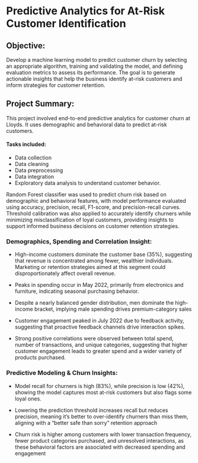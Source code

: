 # Predictive Analytics for At-Risk Customer Identification

## Objective:
Develop a machine learning model to predict customer churn by selecting an appropriate algorithm, training and validating the model, and defining evaluation metrics to assess its performance. The goal is to generate actionable insights that help the business identify at-risk customers and inform strategies for customer retention.

## Project Summary:
This project involved end-to-end predictive analytics for customer churn at Lloyds. It uses demographic and behavioral data to predict at-risk customers. 

#### Tasks included:
- Data collection
- Data cleaning
- Data preprocessing
- Data integration
- Exploratory data analysis to understand customer behavior.

Random Forest classifier was used to predict churn risk based on demographic and behavioral features, with model performance evaluated using accuracy, precision, recall, F1-score, and precision-recall curves. Threshold calibration was also applied to accurately identify churners while minimizing misclassification of loyal customers, providing insights to support informed business decisions on customer retention strategies.

### Demographics, Spending and Correlation Insight:
- High-income customers dominate the customer base (35%), suggesting that revenue is concentrated among fewer, wealthier individuals. Marketing or retention strategies aimed at this segment could disproportionately affect overall revenue.

- Peaks in spending occur in May 2022, primarily from electronics and furniture, indicating seasonal purchasing behavior.

- Despite a nearly balanced gender distribution, men dominate the high-income bracket, implying male spending drives premium-category sales

- Customer engagement peaked in July 2022 due to feedback activity, suggesting that proactive feedback channels drive interaction spikes.

- Strong positive correlations were observed between total spend, number of transactions, and unique categories, suggesting that higher customer engagement leads to greater spend and a wider variety of products purchased.

### Predictive Modeling & Churn Insights:
- Model recall for churners is high (83%), while precision is low (42%), showing the model captures most at-risk customers but also flags some loyal ones.

- Lowering the prediction threshold increases recall but reduces precision, meaning it’s better to over-identify churners than miss them, aligning with a “better safe than sorry” retention approach

- Churn risk is higher among customers with lower transaction frequency, fewer product categories purchased, and unresolved interactions, as these behavioral factors are associated with decreased spending and engagement


